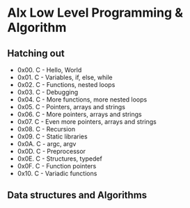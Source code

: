 # Alx Low Level Programming & Algorithm

## Hatching out

- 0x00. C - Hello, World
- 0x01. C - Variables, if, else, while
- 0x02. C - Functions, nested loops
- 0x03. C - Debugging
- 0x04. C - More functions, more nested loops
- 0x05. C - Pointers, arrays and strings
- 0x06. C - More pointers, arrays and strings
- 0x07. C - Even more pointers, arrays and strings
- 0x08. C - Recursion
- 0x09. C - Static libraries
- 0x0A. C - argc, argv
- 0x0D. C - Preprocessor
- 0x0E. C - Structures, typedef
- 0x0F. C - Function pointers
- 0x10. C - Variadic functions

## Data structures and Algorithms
